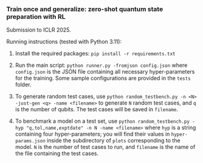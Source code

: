 ### Train once and generalize: zero-shot quantum state preparation with RL

Submission to ICLR 2025.

Running instructions (tested with Python 3.11):

1. Install the required packages:
```pip install -r requirements.txt```

2. Run the main script:
```python runner.py -fromjson config.json```
where `config.json` is the JSON file containing all necessary hyper-parameters for the training. Some sample configurations are provided in the `tests` folder.

3. To generate random test cases, use
```python random_testbench.py -n <N> -just-gen <q> -name <filename>``` to generate `N` random test cases, and `q` is the number of qubits. The test cases will be saved in `filename`.

4. To benchmark a model on a test set, use
```python random_testbench.py -hyp "q,tol,name,exptdate" -n N -name <filename>```
where `hyp` is a string containing four hyper-parameters; you will find their values in `hyper-params.json` inside the subdirectory of `plots` corresponding to the model. `N` is the number of test cases to run, and `filename` is the name of the file containing the test cases.